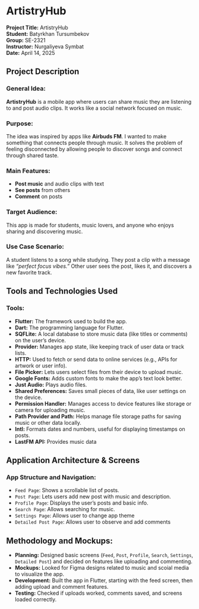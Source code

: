 # ArtistryHub  

<!-- Cover -->
**Project Title:** ArtistryHub <br>
**Student:** Batyrkhan Tursumbekov <br>
**Group:** SE-2321 <br>
**Instructor:** Nurgaliyeva Symbat <br>
**Date:** April 14, 2025 <br>



## Project Description

### General Idea:

**ArtistryHub** is a mobile app where users can share music they are listening to and post audio clips. It works like a social network focused on music.


### Purpose:

 The idea was inspired by apps like **Airbuds FM**. I wanted to make something that connects people through music. It solves the problem of feeling disconnected by allowing people to discover songs and connect through shared taste.



### Main Features:

 - **Post music** and audio clips with text
 - **See posts** from others
 - **Comment** on posts


### Target Audience:

This app is made for students, music lovers, and anyone who enjoys sharing and discovering music.

### Use Case Scenario:

A student listens to a song while studying. They post a clip with a message like *“perfect focus vibes.”* Other user sees the post, likes it, and discovers a new favorite track.


## Tools and Technologies Used

### Tools:
 - **Flutter:** The framework used to build the app.
 - **Dart:** The programming language for Flutter.
 - **SQFLite:** A local database to store music data (like titles or comments) on the user’s device.
 - **Provider:** Manages app state, like keeping track of user data or track lists. 
 - **HTTP:** Used to fetch or send data to online services (e.g., APIs for artwork or user info).
 - **File Picker:** Lets users select files from their device to upload music.
 - **Google Fonts:** Adds custom fonts to make the app’s text look better. 
 - **Just Audio:** Plays audio files.
 - **Shared Preferences:** Saves small pieces of data, like user settings on the device.
 - **Permission Handler:** Manages access to device features like storage or camera for uploading music.
 - **Path Provider and Path:** Helps manage file storage paths for saving music or other data locally.
 - **Intl:** Formats dates and numbers, useful for displaying timestamps on posts.
 - **LastFM API:** Provides music data


## Application Architecture & Screens

### App Structure and Navigation:

 - `Feed Page`: Shows a scrollable list of posts.
 - `Post Page`: Lets users add new post with music and description.
 - `Profile Page`: Displays the user’s posts and basic info.
 - `Search Page`: Allows searching for music.
 - `Settings Page`: Allows user to change app theme
 - `Detailed Post Page`: Allows user to observe and add comments

## Methodology and Mockups:

 - **Planning:** Designed basic screens (`Feed`, `Post`, `Profile`, `Search`, `Settings`, `Detailed Post`) and decided on features like uploading and commenting.
 - **Mockups:** Looked for Figma designs related to music and scoial media to visualize the app.
 - **Development:** Built the app in Flutter, starting with the feed screen, then adding upload and comment features.
 - **Testing:** Checked if uploads worked, comments saved, and screens loaded correctly.



